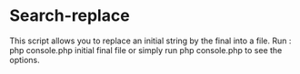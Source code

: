 Search-replace
===============
This script allows you to replace an initial string by the final into a file. 
Run : php console.php initial final file or simply run php console.php to see the options.

